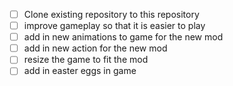 - [ ] Clone existing repository to this repository
- [ ] improve gameplay so that it is easier to play
- [ ] add in new animations to game for the new mod
- [ ] add in new action for the new mod
- [ ] resize the game to fit the mod
- [ ] add in easter eggs in game
